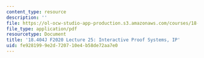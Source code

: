 ```yaml
---
content_type: resource
description: ''
file: https://ol-ocw-studio-app-production.s3.amazonaws.com/courses/18-404j-theory-of-computation-fall-2020/fe9281999e2d720710e4b58de72aa7e0_MIT18_404f20_lec25.pdf
file_type: application/pdf
resourcetype: Document
title: '18.404J F2020 Lecture 25: Interactive Proof Systems, IP'
uid: fe928199-9e2d-7207-10e4-b58de72aa7e0
---
```

